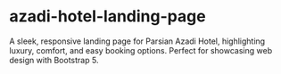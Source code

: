 # azadi-hotel-landing-page
A sleek, responsive landing page for Parsian Azadi Hotel, highlighting luxury, comfort, and easy booking options. Perfect for showcasing web design with Bootstrap 5.
